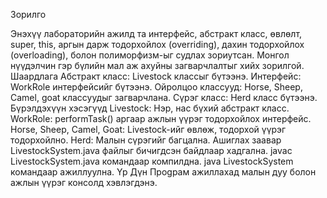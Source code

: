 Зорилго

Энэхүү лабораторийн ажилд та интерфейс, абстракт класс, өвлөлт, super, this, аргын дарж тодорхойлох (overriding), дахин тодорхойлох (overloading), болон полиморфизм-ыг судлах зориутсан. Монгол нүүдэлчин гэр бүлийн мал аж ахуйны загварчлалтыг хийх зорилгой.
Шаардлага
Абстракт класс: Livestock классыг бүтээнэ.
Интерфейс: WorkRole интерфейсийг бүтээнэ.
Ойролцоо классууд: Horse, Sheep, Camel, goat классуудыг загварчлана.
Сүрэг класс: Herd класс бүтээнэ.
Бүрэлдэхүүн хэсэгүүд
Livestock: Нэр, нас бүхий абстракт класс.
WorkRole: performTask() аргаар ажлын үүрэг тодорхойлох интерфейс.
Horse, Sheep, Camel, Goat: Livestock-ийг өвлөж, тодорхой үүрэг тодорхойлно.
Herd: Малын сүрэгийг багцална.
Ашиглах заавар
LivestockSystem.java файлыг бичигдсэн байдлаар хадгална.
javac LivestockSystem.java командаар компилдна.
java LivestockSystem командаар ажиллуулна.
Үр Дүн
Проgрам ажиллахад малын дуу болон ажлын үүрэг консолд хэвлэгдэнэ.
